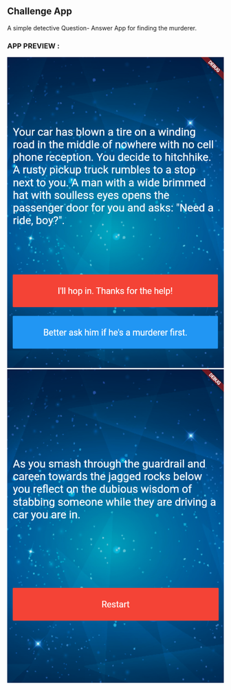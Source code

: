 ## Challenge App
A simple detective Question- Answer App for finding the murderer. <br>

### APP PREVIEW :

 <p align="center">
  <img src="./images/1.png" alt="accessibility text">
  <img src="./images/2.png" title="hover text">
 
</p>
 


    
   
 
